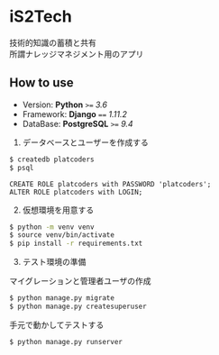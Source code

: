 # iS2Tech

技術的知識の蓄積と共有  
所謂ナレッジマネジメント用のアプリ

## How to use

- Version: **Python** `>=` *3.6*
- Framework: **Django** `==` *1.11.2*
- DataBase: **PostgreSQL** `>=` *9.4*


1. データベースとユーザーを作成する

  ```bash
  $ createdb platcoders
  $ psql
  ```

  ```mysql
  CREATE ROLE platcoders with PASSWORD 'platcoders';
  ALTER ROLE platcoders with LOGIN;
  ```

2. 仮想環境を用意する

  ```bash
  $ python -m venv venv
  $ source venv/bin/activate
  $ pip install -r requirements.txt
  ```

3. テスト環境の準備

  マイグレーションと管理者ユーザの作成
  ```bash
  $ python manage.py migrate
  $ python manage.py createsuperuser
  ```

  手元で動かしてテストする
  ```bash
  $ python manage.py runserver
  ```

